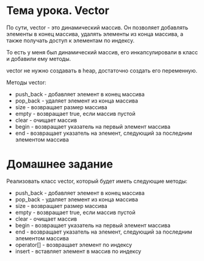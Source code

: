 # Тема урока. Vector 

По сути, vector - это динамический массив. Он позволяет добавлять элементы в конец массива, удалять элементы из конца массива, а также получать доступ к элементам по индексу.

То есть у меня был динамический массив, его инкапсулировали в класс и добавили ему методы. 

vector не нужно создавать в heap, достаточно создать его переменную. 

Методы vector:
* push_back - добавляет элемент в конец массива
* pop_back - удаляет элемент из конца массива
* size - возвращает размер массива
* empty - возвращает true, если массив пустой
* clear - очищает массив
* begin - возвращает указатель на первый элемент массива
* end - возвращает указатель на элемент, следующий за последним элементом массива

# Домашнее задание

Реализовать класс vector, который будет иметь следующие методы:
* push_back - добавляет элемент в конец массива
* pop_back - удаляет элемент из конца массива
* size - возвращает размер массива
* empty - возвращает true, если массив пустой
* clear - очищает массив
* begin - возвращает указатель на первый элемент массива
* end - возвращает указатель на элемент, следующий за последним элементом массива
* operator[] - возвращает элемент по индексу
* insert - вставляет элемент в массив по индексу
